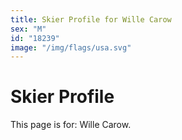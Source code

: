 ```yaml
---
title: Skier Profile for Wille Carow
sex: "M"
id: "18239"
image: "/img/flags/usa.svg" 
---
```


# Skier Profile

This page is for: Wille Carow.
    
